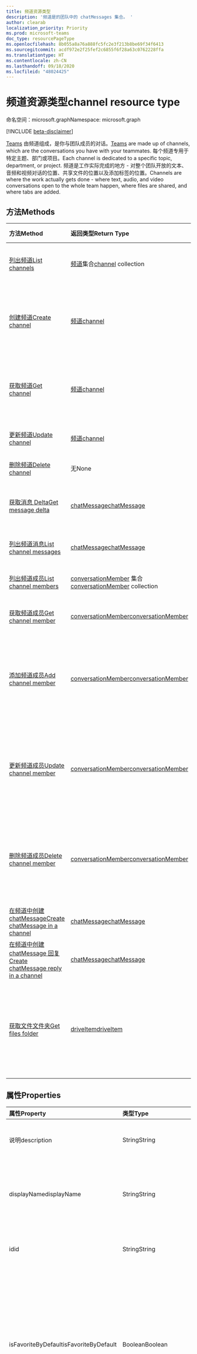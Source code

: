 ```yaml
---
title: 频道资源类型
description: '频道是的团队中的 chatMessages 集合。 '
author: clearab
localization_priority: Priority
ms.prod: microsoft-teams
doc_type: resourcePageType
ms.openlocfilehash: 8b055a8a76a888fc5fc2e3f213b8be69f34f6413
ms.sourcegitcommit: acdf972e2f25fef2c6855f6f28a63c0762228ffa
ms.translationtype: HT
ms.contentlocale: zh-CN
ms.lasthandoff: 09/18/2020
ms.locfileid: "48024425"
---
```

# <a name="channel-resource-type"></a><span data-ttu-id="f7826-103">频道资源类型</span><span class="sxs-lookup"><span data-stu-id="f7826-103">channel resource type</span></span>

<span data-ttu-id="f7826-104">命名空间：microsoft.graph</span><span class="sxs-lookup"><span data-stu-id="f7826-104">Namespace: microsoft.graph</span></span>

[!INCLUDE [beta-disclaimer](../../includes/beta-disclaimer.md)]

<span data-ttu-id="f7826-105">[Teams](../resources/team.md) 由频道组成，是你与团队成员的对话。</span><span class="sxs-lookup"><span data-stu-id="f7826-105">[Teams](../resources/team.md) are made up of channels, which are the conversations you have with your teammates.</span></span> <span data-ttu-id="f7826-106">每个频道专用于特定主题、部门或项目。</span><span class="sxs-lookup"><span data-stu-id="f7826-106">Each channel is dedicated to a specific topic, department, or project.</span></span> <span data-ttu-id="f7826-107">频道是工作实际完成的地方 - 对整个团队开放的文本、音频和视频对话的位置、共享文件的位置以及添加标签的位置。</span><span class="sxs-lookup"><span data-stu-id="f7826-107">Channels are where the work actually gets done - where text, audio, and video conversations open to the whole team happen, where files are shared, and where tabs are added.</span></span>

## <a name="methods"></a><span data-ttu-id="f7826-108">方法</span><span class="sxs-lookup"><span data-stu-id="f7826-108">Methods</span></span>

| <span data-ttu-id="f7826-109">方法</span><span class="sxs-lookup"><span data-stu-id="f7826-109">Method</span></span>       | <span data-ttu-id="f7826-110">返回类型</span><span class="sxs-lookup"><span data-stu-id="f7826-110">Return Type</span></span>  |<span data-ttu-id="f7826-111">说明</span><span class="sxs-lookup"><span data-stu-id="f7826-111">Description</span></span>|
|:---------------|:--------|:----------|
|[<span data-ttu-id="f7826-112">列出频道</span><span class="sxs-lookup"><span data-stu-id="f7826-112">List channels</span></span>](../api/channel-list.md) | <span data-ttu-id="f7826-113">[频道](channel.md)集合</span><span class="sxs-lookup"><span data-stu-id="f7826-113">[channel](channel.md) collection</span></span> | <span data-ttu-id="f7826-114">获取此团队中的频道列表。</span><span class="sxs-lookup"><span data-stu-id="f7826-114">Get the list of channels in this team.</span></span>|
|[<span data-ttu-id="f7826-115">创建频道</span><span class="sxs-lookup"><span data-stu-id="f7826-115">Create channel</span></span>](../api/channel-post.md) | [<span data-ttu-id="f7826-116">频道</span><span class="sxs-lookup"><span data-stu-id="f7826-116">channel</span></span>](channel.md) | <span data-ttu-id="f7826-117">通过包含显示名称和描述来新建频道。</span><span class="sxs-lookup"><span data-stu-id="f7826-117">Create a new channel by including the display name and description.</span></span>|
|[<span data-ttu-id="f7826-118">获取频道</span><span class="sxs-lookup"><span data-stu-id="f7826-118">Get channel</span></span>](../api/channel-get.md) | [<span data-ttu-id="f7826-119">频道</span><span class="sxs-lookup"><span data-stu-id="f7826-119">channel</span></span>](channel.md) | <span data-ttu-id="f7826-120">读取频道的属性和关系。</span><span class="sxs-lookup"><span data-stu-id="f7826-120">Read properties and relationships of the channel.</span></span>|
|[<span data-ttu-id="f7826-121">更新频道</span><span class="sxs-lookup"><span data-stu-id="f7826-121">Update channel</span></span>](../api/channel-patch.md) | [<span data-ttu-id="f7826-122">频道</span><span class="sxs-lookup"><span data-stu-id="f7826-122">channel</span></span>](channel.md) | <span data-ttu-id="f7826-123">更新频道属性。</span><span class="sxs-lookup"><span data-stu-id="f7826-123">Update properties of the channel.</span></span>|
|[<span data-ttu-id="f7826-124">删除频道</span><span class="sxs-lookup"><span data-stu-id="f7826-124">Delete channel</span></span>](../api/channel-delete.md) | <span data-ttu-id="f7826-125">无</span><span class="sxs-lookup"><span data-stu-id="f7826-125">None</span></span> | <span data-ttu-id="f7826-126">删除通道。</span><span class="sxs-lookup"><span data-stu-id="f7826-126">Delete a channel.</span></span>|
|[<span data-ttu-id="f7826-127">获取消息 Delta</span><span class="sxs-lookup"><span data-stu-id="f7826-127">Get message delta</span></span>](../api/chatmessage-delta.md)  | [<span data-ttu-id="f7826-128">chatMessage</span><span class="sxs-lookup"><span data-stu-id="f7826-128">chatMessage</span></span>](../resources/chatmessage.md) | <span data-ttu-id="f7826-129">获取频道中的增量消息。</span><span class="sxs-lookup"><span data-stu-id="f7826-129">Get incremental messages in a channel.</span></span> |
|[<span data-ttu-id="f7826-130">列出频道消息</span><span class="sxs-lookup"><span data-stu-id="f7826-130">List channel messages</span></span>](../api/channel-list-messages.md)  | [<span data-ttu-id="f7826-131">chatMessage</span><span class="sxs-lookup"><span data-stu-id="f7826-131">chatMessage</span></span>](../resources/chatmessage.md) | <span data-ttu-id="f7826-132">获取频道中的消息</span><span class="sxs-lookup"><span data-stu-id="f7826-132">Get messages in a channel</span></span> |
|[<span data-ttu-id="f7826-133">列出频道成员</span><span class="sxs-lookup"><span data-stu-id="f7826-133">List channel members</span></span>](../api/conversationmember-list.md)| <span data-ttu-id="f7826-134">[conversationMember](conversationmember.md) 集合</span><span class="sxs-lookup"><span data-stu-id="f7826-134">[conversationMember](conversationmember.md) collection</span></span>| <span data-ttu-id="f7826-135">列出频道的成员。</span><span class="sxs-lookup"><span data-stu-id="f7826-135">List the members of a channel.</span></span> |
|[<span data-ttu-id="f7826-136">获取频道成员</span><span class="sxs-lookup"><span data-stu-id="f7826-136">Get channel member</span></span>](../api/conversationmember-get.md)| [<span data-ttu-id="f7826-137">conversationMember</span><span class="sxs-lookup"><span data-stu-id="f7826-137">conversationMember</span></span>](conversationmember.md)| <span data-ttu-id="f7826-138">获取频道的成员。</span><span class="sxs-lookup"><span data-stu-id="f7826-138">Get a member of a channel.</span></span> |
|[<span data-ttu-id="f7826-139">添加频道成员</span><span class="sxs-lookup"><span data-stu-id="f7826-139">Add channel member</span></span>](../api/conversationmember-add.md) | [<span data-ttu-id="f7826-140">conversationMember</span><span class="sxs-lookup"><span data-stu-id="f7826-140">conversationMember</span></span>](conversationmember.md)| <span data-ttu-id="f7826-141">向频道添加成员。</span><span class="sxs-lookup"><span data-stu-id="f7826-141">Add a member to a channel.</span></span> <span data-ttu-id="f7826-142">仅支持用于 `private` 的 `channelType`。</span><span class="sxs-lookup"><span data-stu-id="f7826-142">Only supported for `channelType` of `private`.</span></span>|
|[<span data-ttu-id="f7826-143">更新频道成员</span><span class="sxs-lookup"><span data-stu-id="f7826-143">Update channel member</span></span>](../api/conversationmember-update.md) | [<span data-ttu-id="f7826-144">conversationMember</span><span class="sxs-lookup"><span data-stu-id="f7826-144">conversationMember</span></span>](conversationmember.md)| <span data-ttu-id="f7826-145">更新聊天成员。</span><span class="sxs-lookup"><span data-stu-id="f7826-145">Update a member of a channel.</span></span> <span data-ttu-id="f7826-146">仅支持用于 `private` 的 `channelType`。</span><span class="sxs-lookup"><span data-stu-id="f7826-146">Only supported for `channelType` of `private`.</span></span>|
|[<span data-ttu-id="f7826-147">删除频道成员</span><span class="sxs-lookup"><span data-stu-id="f7826-147">Delete channel member</span></span>](../api/conversationmember-delete.md) | [<span data-ttu-id="f7826-148">conversationMember</span><span class="sxs-lookup"><span data-stu-id="f7826-148">conversationMember</span></span>](conversationmember.md)| <span data-ttu-id="f7826-149">删除频道的成员。</span><span class="sxs-lookup"><span data-stu-id="f7826-149">Delete a member of a channel.</span></span> <span data-ttu-id="f7826-150">仅支持用于 `private` 的 `channelType`。</span><span class="sxs-lookup"><span data-stu-id="f7826-150">Only supported for `channelType` of `private`.</span></span>|
|[<span data-ttu-id="f7826-151">在频道中创建 chatMessage</span><span class="sxs-lookup"><span data-stu-id="f7826-151">Create chatMessage in a channel</span></span>](../api/channel-post-message.md) | [<span data-ttu-id="f7826-152">chatMessage</span><span class="sxs-lookup"><span data-stu-id="f7826-152">chatMessage</span></span>](../resources/chatmessage.md) | <span data-ttu-id="f7826-153">向频道发送消息。</span><span class="sxs-lookup"><span data-stu-id="f7826-153">Send a message to a channel.</span></span> |
|[<span data-ttu-id="f7826-154">在频道中创建 chatMessage 回复</span><span class="sxs-lookup"><span data-stu-id="f7826-154">Create chatMessage reply in a channel</span></span>](../api/channel-post-messagereply.md) | [<span data-ttu-id="f7826-155">chatMessage</span><span class="sxs-lookup"><span data-stu-id="f7826-155">chatMessage</span></span>](../resources/chatmessage.md) | <span data-ttu-id="f7826-156">在频道中回复消息。</span><span class="sxs-lookup"><span data-stu-id="f7826-156">Reply to a message in a channel.</span></span>|
|[<span data-ttu-id="f7826-157">获取文件文件夹</span><span class="sxs-lookup"><span data-stu-id="f7826-157">Get files folder</span></span>](../api/driveitem-get.md)| [<span data-ttu-id="f7826-158">driveItem</span><span class="sxs-lookup"><span data-stu-id="f7826-158">driveItem</span></span>](driveitem.md) | <span data-ttu-id="f7826-159">检索用于存储频道文件的 SharePoint 文件夹的详细信息。</span><span class="sxs-lookup"><span data-stu-id="f7826-159">Retrieves the details of the SharePoint folder where the files for the channel are stored.</span></span> |

## <a name="properties"></a><span data-ttu-id="f7826-160">属性</span><span class="sxs-lookup"><span data-stu-id="f7826-160">Properties</span></span>

| <span data-ttu-id="f7826-161">属性</span><span class="sxs-lookup"><span data-stu-id="f7826-161">Property</span></span>   | <span data-ttu-id="f7826-162">类型</span><span class="sxs-lookup"><span data-stu-id="f7826-162">Type</span></span> |<span data-ttu-id="f7826-163">说明</span><span class="sxs-lookup"><span data-stu-id="f7826-163">Description</span></span>|
|:---------------|:--------|:----------|
|<span data-ttu-id="f7826-164">说明</span><span class="sxs-lookup"><span data-stu-id="f7826-164">description</span></span>|<span data-ttu-id="f7826-165">String</span><span class="sxs-lookup"><span data-stu-id="f7826-165">String</span></span>|<span data-ttu-id="f7826-166">频道的可选文本描述。</span><span class="sxs-lookup"><span data-stu-id="f7826-166">Optional textual description for the channel.</span></span>|
|<span data-ttu-id="f7826-167">displayName</span><span class="sxs-lookup"><span data-stu-id="f7826-167">displayName</span></span>|<span data-ttu-id="f7826-168">String</span><span class="sxs-lookup"><span data-stu-id="f7826-168">String</span></span>|<span data-ttu-id="f7826-169">在 Microsoft Teams 中呈现在用户面前的频道名称。</span><span class="sxs-lookup"><span data-stu-id="f7826-169">Channel name as it will appear to the user in Microsoft Teams.</span></span>|
|<span data-ttu-id="f7826-170">id</span><span class="sxs-lookup"><span data-stu-id="f7826-170">id</span></span>|<span data-ttu-id="f7826-171">String</span><span class="sxs-lookup"><span data-stu-id="f7826-171">String</span></span>|<span data-ttu-id="f7826-172">频道的唯一标识符。</span><span class="sxs-lookup"><span data-stu-id="f7826-172">The channel's unique identifier.</span></span> <span data-ttu-id="f7826-173">只读。</span><span class="sxs-lookup"><span data-stu-id="f7826-173">Read-only.</span></span>|
|<span data-ttu-id="f7826-174">isFavoriteByDefault</span><span class="sxs-lookup"><span data-stu-id="f7826-174">isFavoriteByDefault</span></span>|<span data-ttu-id="f7826-175">Boolean</span><span class="sxs-lookup"><span data-stu-id="f7826-175">Boolean</span></span>|<span data-ttu-id="f7826-176">指示是否应对团队的所有成员将频道自动标记到“收藏夹”。</span><span class="sxs-lookup"><span data-stu-id="f7826-176">Indicates whether the channel should automatically be marked 'favorite' for all members of the team.</span></span> <span data-ttu-id="f7826-177">仅可使用“[创建团队](../api/team-post.md)”以编程方式设置。</span><span class="sxs-lookup"><span data-stu-id="f7826-177">Can only be set programmatically with [Create team](../api/team-post.md).</span></span> <span data-ttu-id="f7826-178">默认值：`false`。</span><span class="sxs-lookup"><span data-stu-id="f7826-178">Default: `false`.</span></span>|
|<span data-ttu-id="f7826-179">email</span><span class="sxs-lookup"><span data-stu-id="f7826-179">email</span></span>|<span data-ttu-id="f7826-180">String</span><span class="sxs-lookup"><span data-stu-id="f7826-180">String</span></span>| <span data-ttu-id="f7826-181">用于向频道发送邮件的电子邮件地址。</span><span class="sxs-lookup"><span data-stu-id="f7826-181">The email address for sending messages to the channel.</span></span> <span data-ttu-id="f7826-182">只读。</span><span class="sxs-lookup"><span data-stu-id="f7826-182">Read-only.</span></span>|
|<span data-ttu-id="f7826-183">webUrl</span><span class="sxs-lookup"><span data-stu-id="f7826-183">webUrl</span></span>|<span data-ttu-id="f7826-184">String</span><span class="sxs-lookup"><span data-stu-id="f7826-184">String</span></span>|<span data-ttu-id="f7826-185">将转到 Microsoft Teams 中的频道的超链接。</span><span class="sxs-lookup"><span data-stu-id="f7826-185">A hyperlink that will go to the channel in Microsoft Teams.</span></span> <span data-ttu-id="f7826-186">在 Microsoft Teams 中右键单击某个频道并选择“获取频道链接”即可获得此 URL。</span><span class="sxs-lookup"><span data-stu-id="f7826-186">This is the URL that you get when you right-click a channel in Microsoft Teams and select Get link to channel.</span></span> <span data-ttu-id="f7826-187">应将此 URL 视为不透明的 blob，而不对其进行解析。</span><span class="sxs-lookup"><span data-stu-id="f7826-187">This URL should be treated as an opaque blob, and not parsed.</span></span> <span data-ttu-id="f7826-188">只读。</span><span class="sxs-lookup"><span data-stu-id="f7826-188">Read-only.</span></span>|
|<span data-ttu-id="f7826-189">membershipType</span><span class="sxs-lookup"><span data-stu-id="f7826-189">membershipType</span></span>|[<span data-ttu-id="f7826-190">channelMembershipType</span><span class="sxs-lookup"><span data-stu-id="f7826-190">channelMembershipType</span></span>](../resources/enums.md#channelmembershiptype-values)|<span data-ttu-id="f7826-191">频道的类型。</span><span class="sxs-lookup"><span data-stu-id="f7826-191">The type of the channel.</span></span> <span data-ttu-id="f7826-192">可在创建期间设置，但不可更改。</span><span class="sxs-lookup"><span data-stu-id="f7826-192">Can be set during creation and cannot be changed.</span></span> <span data-ttu-id="f7826-193">默认：标准。</span><span class="sxs-lookup"><span data-stu-id="f7826-193">Default: standard.</span></span>|
|<span data-ttu-id="f7826-194">createdDateTime</span><span class="sxs-lookup"><span data-stu-id="f7826-194">createdDateTime</span></span>|<span data-ttu-id="f7826-195">dateTimeOffset</span><span class="sxs-lookup"><span data-stu-id="f7826-195">dateTimeOffset</span></span>|<span data-ttu-id="f7826-196">只读。</span><span class="sxs-lookup"><span data-stu-id="f7826-196">Read only.</span></span> <span data-ttu-id="f7826-197">创建频道的时间戳。</span><span class="sxs-lookup"><span data-stu-id="f7826-197">Timestamp at which the channel was created.</span></span>|

### <a name="instance-attributes"></a><span data-ttu-id="f7826-198">实例属性</span><span class="sxs-lookup"><span data-stu-id="f7826-198">Instance attributes</span></span>

<span data-ttu-id="f7826-p111">实例属性是具有特殊行为的属性。这些属性是临时的，并且 a) 定义服务应执行的行为或 b) 提供短期的属性值，例如过期项目的下载 URL。</span><span class="sxs-lookup"><span data-stu-id="f7826-p111">Instance attributes are properties with special behaviors. These properties are temporary and either a) define behavior the service should perform or b) provide short-term property values, like a download URL for an item that expires.</span></span>

| <span data-ttu-id="f7826-201">属性名称</span><span class="sxs-lookup"><span data-stu-id="f7826-201">Property name</span></span>| <span data-ttu-id="f7826-202">类型</span><span class="sxs-lookup"><span data-stu-id="f7826-202">Type</span></span>   | <span data-ttu-id="f7826-203">说明</span><span class="sxs-lookup"><span data-stu-id="f7826-203">Description</span></span>
|:-----------------------|:-------|:-------------------------|
|<span data-ttu-id="f7826-204">@microsoft. graph channelCreationMode</span><span class="sxs-lookup"><span data-stu-id="f7826-204">@microsoft.graph.channelCreationMode</span></span>|<span data-ttu-id="f7826-205">string</span><span class="sxs-lookup"><span data-stu-id="f7826-205">string</span></span>|<span data-ttu-id="f7826-206">指示频道处于迁移状态，并且当前正用于迁移目的。</span><span class="sxs-lookup"><span data-stu-id="f7826-206">Indicates that the channel is in migration state and is currently being used for migration purposes.</span></span> <span data-ttu-id="f7826-207">它接受一个值：`migration`。</span><span class="sxs-lookup"><span data-stu-id="f7826-207">It accepts one value: `migration`.</span></span>|

> <span data-ttu-id="f7826-208">**注意**：`ChannelCreationMode` 是采用值 `migration`的枚举。</span><span class="sxs-lookup"><span data-stu-id="f7826-208">**Note**: `ChannelCreationMode`  is an enum that takes the value `migration`.</span></span>

<span data-ttu-id="f7826-209">有关 POST 请求示例，请参阅[请求（在迁移状态下创建频道）](/microsoftteams/platform/graph-api/import-messages/import-external-messages-to-teams#request-create-a-team-in-migration-state)。</span><span class="sxs-lookup"><span data-stu-id="f7826-209">For a POST request example, see [Request (create channel in migration state)](/microsoftteams/platform/graph-api/import-messages/import-external-messages-to-teams#request-create-a-team-in-migration-state).</span></span>

## <a name="relationships"></a><span data-ttu-id="f7826-210">关系</span><span class="sxs-lookup"><span data-stu-id="f7826-210">Relationships</span></span>

| <span data-ttu-id="f7826-211">关系</span><span class="sxs-lookup"><span data-stu-id="f7826-211">Relationship</span></span> | <span data-ttu-id="f7826-212">类型</span><span class="sxs-lookup"><span data-stu-id="f7826-212">Type</span></span> |<span data-ttu-id="f7826-213">说明</span><span class="sxs-lookup"><span data-stu-id="f7826-213">Description</span></span>|
|:---------------|:--------|:----------|
|<span data-ttu-id="f7826-214">messages</span><span class="sxs-lookup"><span data-stu-id="f7826-214">messages</span></span>|<span data-ttu-id="f7826-215">[chatMessage](chatmessage.md) 集合</span><span class="sxs-lookup"><span data-stu-id="f7826-215">[chatMessage](chatmessage.md) collection</span></span>|<span data-ttu-id="f7826-216">频道中的所有消息集合。</span><span class="sxs-lookup"><span data-stu-id="f7826-216">A collection of all the messages in the channel.</span></span> <span data-ttu-id="f7826-217">一种导航属性。</span><span class="sxs-lookup"><span data-stu-id="f7826-217">A navigation property.</span></span> <span data-ttu-id="f7826-218">可为 NULL。</span><span class="sxs-lookup"><span data-stu-id="f7826-218">Nullable.</span></span>|
|<span data-ttu-id="f7826-219">选项卡</span><span class="sxs-lookup"><span data-stu-id="f7826-219">tabs</span></span>|<span data-ttu-id="f7826-220">[teamsTab](../resources/teamstab.md) 集合</span><span class="sxs-lookup"><span data-stu-id="f7826-220">[teamsTab](../resources/teamstab.md) collection</span></span>|<span data-ttu-id="f7826-221">频道中的所有选项卡集合。</span><span class="sxs-lookup"><span data-stu-id="f7826-221">A collection of all the tabs in the channel.</span></span> <span data-ttu-id="f7826-222">一种导航属性。</span><span class="sxs-lookup"><span data-stu-id="f7826-222">A navigation property.</span></span>|
|<span data-ttu-id="f7826-223">成员</span><span class="sxs-lookup"><span data-stu-id="f7826-223">members</span></span>|<span data-ttu-id="f7826-224">[conversationMember](conversationmember.md) 集合</span><span class="sxs-lookup"><span data-stu-id="f7826-224">[conversationMember](conversationmember.md) collection</span></span>|<span data-ttu-id="f7826-225">与频道关联的成员资格记录的集合。</span><span class="sxs-lookup"><span data-stu-id="f7826-225">A collection of membership records associated with the channel.</span></span>|
|[<span data-ttu-id="f7826-226">filesFolder</span><span class="sxs-lookup"><span data-stu-id="f7826-226">filesFolder</span></span>](../api/channel-get-filesfolder.md)|[<span data-ttu-id="f7826-227">driveItem</span><span class="sxs-lookup"><span data-stu-id="f7826-227">driveItem</span></span>](driveitem.md)|<span data-ttu-id="f7826-228">用于存储频道文件的位置的元数据。</span><span class="sxs-lookup"><span data-stu-id="f7826-228">Metadata for the location where the channel's files are stored.</span></span>|
|<span data-ttu-id="f7826-229">operations</span><span class="sxs-lookup"><span data-stu-id="f7826-229">operations</span></span>|<span data-ttu-id="f7826-230">[teamsAsyncOperation](teamsasyncoperation.md) 集合</span><span class="sxs-lookup"><span data-stu-id="f7826-230">[teamsAsyncOperation](teamsasyncoperation.md) collection</span></span>| <span data-ttu-id="f7826-231">在此团队中运行过或正在运行的异步操作。</span><span class="sxs-lookup"><span data-stu-id="f7826-231">The async operations that ran or are running on this team.</span></span> |

## <a name="json-representation"></a><span data-ttu-id="f7826-232">JSON 表示形式</span><span class="sxs-lookup"><span data-stu-id="f7826-232">JSON representation</span></span>

<span data-ttu-id="f7826-233">下面是资源的 JSON 表示形式。</span><span class="sxs-lookup"><span data-stu-id="f7826-233">The following is a JSON representation of the resource.</span></span>

<!-- {
  "blockType": "resource",
  "optionalProperties": [
    "messages"
  ],
  "keyProperty": "id",
  "@odata.type": "microsoft.graph.channel"
}-->

```json
{
  "description": "string",
  "displayName": "string",
  "id": "string (identifier)",
  "isFavoriteByDefault": true,
  "email": "string",
  "webUrl": "string",
  "membershipType": "channelMembershipType",
  "createdDateTime": "string (timestamp)"
}
```

<!-- uuid: 8fcb5dbc-d5aa-4681-8e31-b001d5168d79
2015-10-25 14:57:30 UTC -->
<!--
{
  "type": "#page.annotation",
  "description": "channel resource",
  "keywords": "",
  "section": "documentation",
  "tocPath": "",
  "suppressions": []
}
-->


